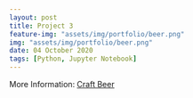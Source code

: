 ```yaml
---
layout: post
title: Project 3
feature-img: "assets/img/portfolio/beer.png"
img: "assets/img/portfolio/beer.png"
date: 04 October 2020
tags: [Python, Jupyter Notebook]
---
```


More Information:
[Craft Beer](https://github.com/knmoses/DSC680-Project3)
